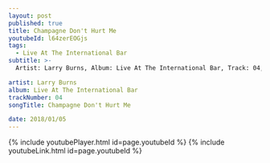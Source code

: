 ```yaml
---
layout: post
published: true
title: Champagne Don't Hurt Me
youtubeId: l64zerEOGjs
tags:
  - Live At The International Bar
subtitle: >-
  Artist: Larry Burns, Album: Live At The International Bar, Track: 04, Title: Champagne Don't Hurt Me

artist: Larry Burns
album: Live At The International Bar
trackNumber: 04
songTitle: Champagne Don't Hurt Me

date: 2018/01/05
---
```

{% include youtubePlayer.html id=page.youtubeId %}
{% include youtubeLink.html id=page.youtubeId %}
